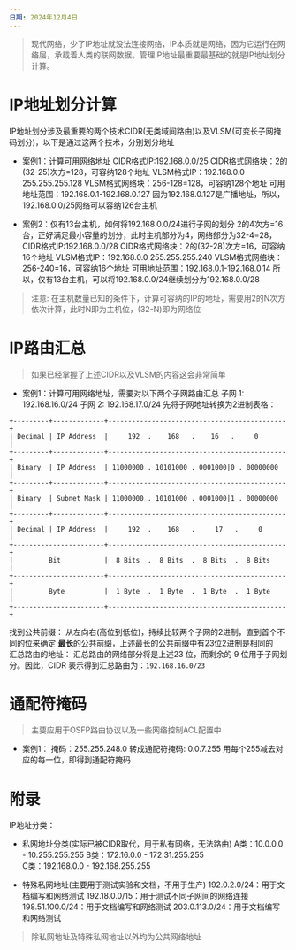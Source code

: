 ```yaml
---
日期: 2024年12月4日
---
```


> 现代网络，少了IP地址就没法连接网络，IP本质就是网络，因为它运行在网络层，承载着人类的联网数据。管理IP地址最重要最基础的就是IP地址划分计算。

# IP地址划分计算

IP地址划分涉及最重要的两个技术CIDR(无类域间路由)以及VLSM(可变长子网掩码划分)，以下是通过这两个技术，分别划分地址

- 案例1：计算可用网络地址
 CIDR格式IP:192.168.0.0/25
 CIDR格式网络块：2的(32-25)次方=128，可容纳128个地址
 VLSM格式IP：192.168.0.0 255.255.255.128
 VLSM格式网络块：256-128=128，可容纳128个地址
 可用地址范围：192.168.0.1-192.168.0.127
 因为192.168.0.127是广播地址，所以，192.168.0.0/25网络可以容纳126台主机
 
- 案例2：仅有13台主机，如何将192.168.0.0/24进行子网的划分
 2的4次方=16台，正好满足最小容量的划分，此时主机部分为4，网络部分为32-4=28，
 CIDR格式IP:192.168.0.0/28
 CIDR格式网络块：2的(32-28)次方=16，可容纳16个地址
 VLSM格式IP：192.168.0.0 255.255.255.240
 VLSM格式网络块：256-240=16，可容纳16个地址
 可用地址范围：192.168.0.1-192.168.0.14
 所以，仅有13台主机，可以将192.168.0.0/24继续划分为192.168.0.0/28
 
> 注意: 在主机数量已知的条件下，计算可容纳的IP的地址，需要用2的N次方依次计算，此时N即为主机位，(32-N)即为网络位

# IP路由汇总

> 如果已经掌握了上述CIDR以及VLSM的内容这会非常简单

- 案例1：计算可用网络地址，需要对以下两个子网路由汇总
  子网 1: 192.168.16.0/24
  子网 2: 192.168.17.0/24
  先将子网地址转换为2进制表格：
 
 ```
+---------+-------------+---------------------------------------------+
| Decimal | IP Address  |     192  .    168   .    16   .     0       |      
+---------+-------------+---------------------------------------------+
| Binary  | IP Address  | 11000000 . 10101000 . 0001000|0 . 00000000  |
+---------+-------------+---------------------------------------------+
| Binary  | Subnet Mask | 11000000 . 10101000 . 0001000|1 . 00000000  |
+---------+-------------+---------------------------------------------+
| Decimal | IP Address  |     192  .    168   .     17   .     0      |      
+-----------------------+---------------------------------------------+
|         Bit           |  8 Bits  .  8 Bits  .  8 Bits  .  8 Bits    |
+-----------------------+---------------------------------------------+
|         Byte          |  1 Byte  .  1 Byte  .  1 Byte  .  1 Byte    |
+-----------------------+---------------------------------------------+
 ```
 找到公共前缀： 
 从左向右(高位到低位)，持续比较两个子网的2进制，直到首个不同的位来确定 **最长**的公共前缀，上述最长的公共前缀中有23位2进制是相同的  
 汇总路由的地址： 
 汇总路由的网络部分将是上述23 位，而剩余的 9 位用于子网划分。因此，CIDR 表示得到汇总路由为：`192.168.16.0/23`


# 通配符掩码
> 主要应用于OSFP路由协议以及一些网络控制ACL配置中

- 案例1：
  掩码：255.255.248.0
  转成通配符掩码: 0.0.7.255
用每个255减去对应的每一位，即得到通配符掩码

# 附录

IP地址分类：

- 私网地址分类(实际已被CIDR取代，用于私有网络，无法路由)
  A类：10.0.0.0 - 10.255.255.255
  B类：172.16.0.0 - 172.31.255.255  
  C类：192.168.0.0 - 192.168.255.255 
  
- 特殊私网地址(主要用于测试实验和文档，不用于生产)
  192.0.2.0/24：用于文档编写和网络测试
  192.18.0.0/15：用于测试不同子网间的网络连接
  198.51.100.0/24：用于文档编写和网络测试
  203.0.113.0/24：用于文档编写和网络测试
 
> 除私网地址及特殊私网地址以外均为公共网络地址
